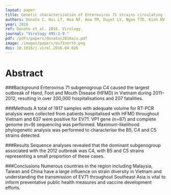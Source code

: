 ```yaml
---
layout: paper
title: Genetic characterization of Enterovirus 71 strains circulating in Vietnam in 2012
authors: Donato C, Hoi LT, Hoa NT, Hoa TM, Duyet LV, Ngan TTD, Kinh NV, Trung NV, Vijaykrishna D.  
year: 2016
ref: Donato et al. 2016. Virology.
journal: "Virology 495:1-9."
pdf: /pdfs/papers/donato(2016a)v.pdf
image: /images/papers/ev71north.png
doi: 10.1016/j.virol.2016.04.026
---
```


# Abstract

###Background
Enterovirus 71 subgenogroup C4 caused the largest outbreak of Hand, Foot and Mouth Disease (HFMD) in Vietnam during 2011–2012, resulting in over 200,000 hospitalisations and 207 fatalities.

###Methods
A total of 1917 samples with adequate volume for RT-PCR analysis were collected from patients hospitalised with HFMD throughout Vietnam and 637 were positive for EV71. VP1 gene (n=87) and complete genome (n=9) sequencing was performed. Maximum-likelihood phylogenetic analysis was performed to characterise the B5, C4 and C5 strains detected.

###Results
Sequence analyses revealed that the dominant subgenogroup associated with the 2012 outbreak was C4, with B5 and C5 strains representing a small proportion of these cases.

###Conclusions
Numerous countries in the region including Malaysia, Taiwan and China have a large influence on strain diversity in Vietnam and understanding the transmission of EV71 throughout Southeast Asia is vital to inform preventative public health measures and vaccine development efforts.